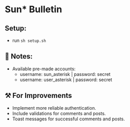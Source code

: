 # Sun* Bulletin

## Setup:
- run ```sh setup.sh```

## 📝 Notes:
- Available pre-made accounts:
    - username: sun_asterisk | password: secret
    - username: user_asterisk | password: secret

## ⚒ For Improvements
- Implement more reliable authentication.
- Include validations for comments and posts.
- Toast messages for successful comments and posts.
